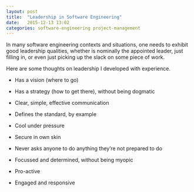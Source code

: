 ```yaml
---
layout: post
title:  "Leadership in Software Engineering"
date:   2015-12-13 13:02
categories: software-engineering project-management
---
```


In many software engineering contexts and situations, one needs to exhibit good leadership qualities, whether is nominally the appointed leader, just filling in, or even just picking up the slack on some piece of work.

Here are some thoughts on leadership I developed with experience.

* Has a vision (where to go)
* Has a strategy (how to get there), without being dogmatic
* Clear, simple, effective communication

* Defines the standard, by example
* Cool under pressure
* Secure in own skin
* Never asks anyone to do anything they’re not prepared to do

* Focussed and determined, without being myopic
* Pro-active
* Engaged and responsive